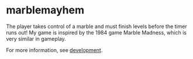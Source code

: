 # marblemayhem
The player takes control of a marble and must finish levels before the timer runs out! My game is inspired by the 1984 game Marble Madness,
which is very similar in gameplay. 

For more information, see [development](https://github.com/ethanmogreg/marblemayhem/wiki/Development).
